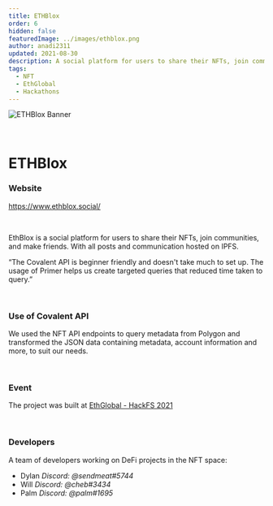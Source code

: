 ```yaml
---
title: ETHBlox
order: 6
hidden: false
featuredImage: ../images/ethblox.png
author: anadi2311
updated: 2021-08-30
description: A social platform for users to share their NFTs, join communities, and make friends with all posts and communication hosted on IPFS.
tags:
  - NFT
  - EthGlobal
  - Hackathons
---
```


![ETHBlox Banner](../../images/ethblox.png)

&nbsp;
# ETHBlox

### Website
https://www.ethblox.social/

&nbsp;

EthBlox is a social platform for users to share their NFTs, join communities, and make friends. With all posts and communication hosted on IPFS.

<Aside>

“The Covalent API is beginner friendly and doesn't take much to set up. The usage of Primer helps us create targeted queries that reduced time taken to query.”

</Aside>

&nbsp;
### Use of Covalent API
We used the NFT API endpoints to query metadata from Polygon and transformed the JSON data containing metadata, account information and more, to suit our needs.

&nbsp;
### Event
The project was built at [EthGlobal - HackFS 2021](https://www.covalenthq.com/blog/hackfs-winners-announcment/)

&nbsp;
### Developers
A team of developers working on DeFi projects in the NFT space:
- Dylan _Discord: @sendmeat#5744_
- Will _Discord: @cheb#3434_
- Palm _Discord: @palm#1695_
